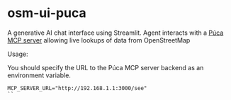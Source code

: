 # osm-ui-puca

A generative AI chat interface using Streamlit.
Agent interacts with a [Púca MCP server](https://github.com/jonnymccullagh/osm-mcp-puca) allowing live lookups of data from OpenStreetMap

Usage:

You should specify the URL to the Púca MCP server backend as an environment variable.

```
MCP_SERVER_URL="http://192.168.1.1:3000/see"
``

```
